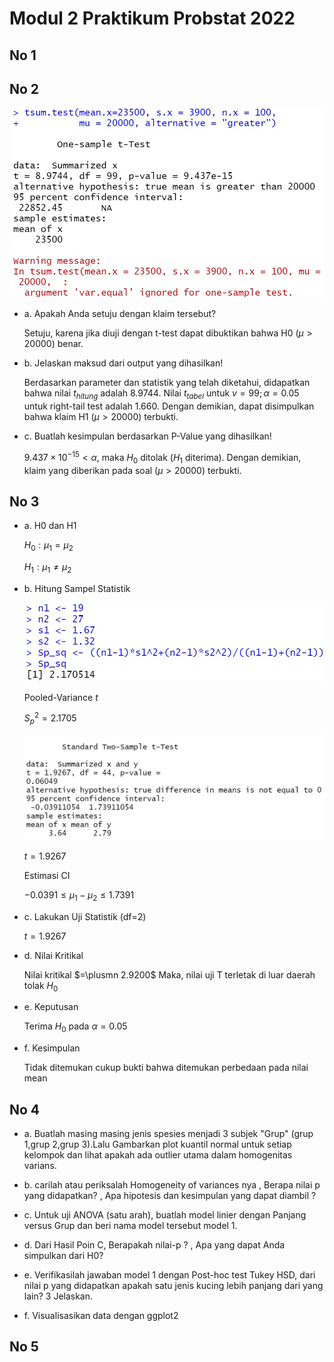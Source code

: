 # Modul 2 Praktikum Probstat 2022

## No 1

## No 2

![Output Script Nomor 2](img/2.jpg)

- a. Apakah Anda setuju dengan klaim tersebut?

   Setuju, karena jika diuji dengan t-test dapat dibuktikan bahwa H0 ($\mu > 20000$) benar.

- b. Jelaskan maksud dari output yang dihasilkan!

   Berdasarkan parameter dan statistik yang telah diketahui, didapatkan bahwa nilai $t_{hitung}$ adalah $8.9744$. Nilai $t_{tabel}$ untuk $v=99; \alpha=0.05$ untuk right-tail test adalah $1.660$. Dengan demikian, dapat disimpulkan bahwa klaim H1 ($\mu > 20000$) terbukti.

- c. Buatlah kesimpulan berdasarkan P-Value yang dihasilkan!

   $9.437\times 10^{-15} < \alpha$, maka $H_0$ ditolak ($H_1$ diterima). Dengan demikian, klaim yang diberikan pada soal ($\mu>20000$) terbukti.

## No 3

- a. H0 dan H1
  
  $H_0: \mu_1=\mu_2$

  $H_1: \mu_1\neq\mu_2$

- b. Hitung Sampel Statistik
  
  ![Output Script Pooled Variance](img/3_b_pooled%20variance.jpg)

  Pooled-Variance $t$

  $S_p^2=2.1705$

  ![Output Script t-test nomor 3](img/3_b.jpg)

  $t=1.9267$

  Estimasi CI

  $-0.0391 \leq \mu_1-\mu_2 \leq 1.7391$

- c. Lakukan Uji Statistik (df=2)

  $t=1.9267$

- d. Nilai Kritikal
  
  Nilai kritikal $=\plusmn 2.9200$
  Maka, nilai uji T terletak di luar daerah tolak $H_0$

- e. Keputusan

  Terima $H_0$ pada $\alpha=0.05$
  
- f. Kesimpulan
  
  Tidak ditemukan cukup bukti bahwa ditemukan
  perbedaan pada nilai mean

## No 4

- a. Buatlah masing masing jenis spesies menjadi 3 subjek "Grup" (grup 1,grup
2,grup 3).Lalu Gambarkan plot kuantil normal untuk setiap kelompok dan
lihat apakah ada outlier utama dalam homogenitas varians.

- b. carilah atau periksalah Homogeneity of variances nya , Berapa nilai p yang
didapatkan? , Apa hipotesis dan kesimpulan yang dapat diambil ?

- c. Untuk uji ANOVA (satu arah), buatlah model linier dengan Panjang versus
Grup dan beri nama model tersebut model 1.

- d. Dari Hasil Poin C, Berapakah nilai-p ? , Apa yang dapat Anda simpulkan
dari H0?

- e. Verifikasilah jawaban model 1 dengan Post-hoc test Tukey HSD, dari nilai p
yang didapatkan apakah satu jenis kucing lebih panjang dari yang lain?
3
Jelaskan.

- f. Visualisasikan data dengan ggplot2

## No 5

